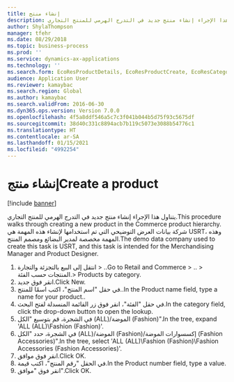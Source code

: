 ```yaml
---
title: إنشاء منتج
description: يتناول هذا الإجراء إنشاء منتج جديد في التدرج الهرمي للمنتج التجاري.
author: ShylaThompson
manager: tfehr
ms.date: 08/29/2018
ms.topic: business-process
ms.prod: ''
ms.service: dynamics-ax-applications
ms.technology: ''
ms.search.form: EcoResProductDetails, EcoResProductCreate, EcoResCategorySingleLookup
audience: Application User
ms.reviewer: kamaybac
ms.search.region: Global
ms.author: kamaybac
ms.search.validFrom: 2016-06-30
ms.dyn365.ops.version: Version 7.0.0
ms.openlocfilehash: 4f5a8ddf546a5c7c3f041b044b5d75f93c5675df
ms.sourcegitcommit: 38d40c331c8894acb7b119c5073e3088b54776c1
ms.translationtype: HT
ms.contentlocale: ar-SA
ms.lasthandoff: 01/15/2021
ms.locfileid: "4992254"
---
```

# <a name="create-a-product"></a><span data-ttu-id="5c338-103">إنشاء منتج</span><span class="sxs-lookup"><span data-stu-id="5c338-103">Create a product</span></span>

[!include [banner](../../includes/banner.md)]

<span data-ttu-id="5c338-104">يتناول هذا الإجراء إنشاء منتج جديد في التدرج الهرمي للمنتج التجاري.</span><span class="sxs-lookup"><span data-stu-id="5c338-104">This procedure walks through creating a new product in the Commerce product hierarchy.</span></span> <span data-ttu-id="5c338-105">شركة بيانات العرض التوضيحي التي تم استخدامها لإنشاء هذه المهمة هي USRT، وهذه المهمة مخصصة لمدير البضائع و‏‫مصمم المنتج‬.</span><span class="sxs-lookup"><span data-stu-id="5c338-105">The demo data company used to create this task is USRT, and this task is intended for the Merchandising Manager and Product Designer.</span></span>

1. <span data-ttu-id="5c338-106">انتقل إلى البيع بالتجزئة والتجارة > ..</span><span class="sxs-lookup"><span data-stu-id="5c338-106">Go to Retail and Commerce > ..</span></span> <span data-ttu-id="5c338-107">> المنتجات حسب الفئة.</span><span class="sxs-lookup"><span data-stu-id="5c338-107">> Products by category.</span></span>
2. <span data-ttu-id="5c338-108">انقر فوق جديد.</span><span class="sxs-lookup"><span data-stu-id="5c338-108">Click New.</span></span>
3. <span data-ttu-id="5c338-109">في حقل "اسم المنتج"، اكتب اسمًا للمنتج..</span><span class="sxs-lookup"><span data-stu-id="5c338-109">In the Product name field, type a name for your product..</span></span>
4. <span data-ttu-id="5c338-110">في حقل "الفئة"، انقر فوق زر القائمة المنسدلة لفتح البحث.</span><span class="sxs-lookup"><span data-stu-id="5c338-110">In the category field, click the drop-down button to open the lookup.</span></span>
5. <span data-ttu-id="5c338-111">في الشجرة، قم بتوسيع "الكل (ALL)/الموضة (Fashion)".</span><span class="sxs-lookup"><span data-stu-id="5c338-111">In the tree, expand 'ALL (ALL)\Fashion (Fashion)'.</span></span>
6. <span data-ttu-id="5c338-112">في الشجرة، حدد "الكل (ALL)/الموضة (Fashion)/إكسسوارات الموضة (Fashion Accessories)".</span><span class="sxs-lookup"><span data-stu-id="5c338-112">In the tree, select 'ALL (ALL)\Fashion (Fashion)\Fashion Accessories (Fashion Accessories)'.</span></span>
7. <span data-ttu-id="5c338-113">انقر فوق موافق.</span><span class="sxs-lookup"><span data-stu-id="5c338-113">Click OK.</span></span>
8. <span data-ttu-id="5c338-114">في الحقل "رقم المنتج"، اكتب قيمة.</span><span class="sxs-lookup"><span data-stu-id="5c338-114">In the Product number field, type a value.</span></span>
9. <span data-ttu-id="5c338-115">انقر فوق "موافق".</span><span class="sxs-lookup"><span data-stu-id="5c338-115">Click OK.</span></span>

